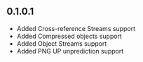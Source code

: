0.1.0.1
-------
* Added Cross-reference Streams support
* Added Compressed objects support
* Added Object Streams support
* Added PNG UP unprediction support
